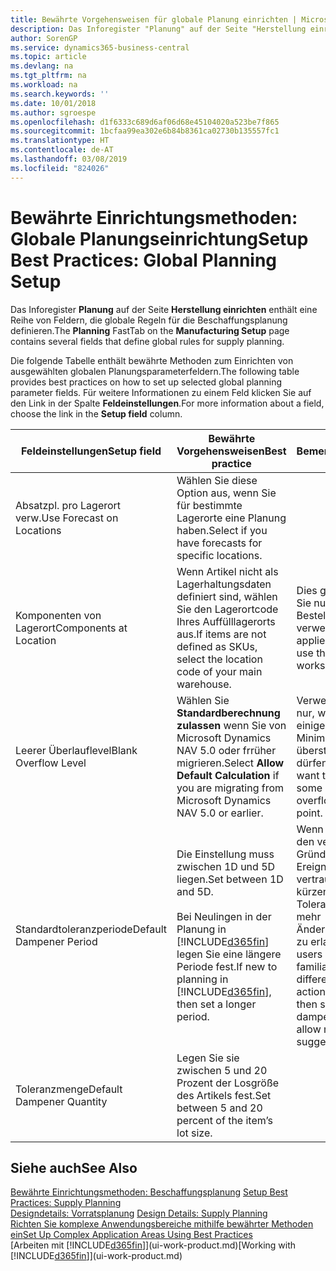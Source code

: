```yaml
---
title: Bewährte Vorgehensweisen für globale Planung einrichten | Microsoft Docs
description: Das Inforegister "Planung" auf der Seite "Herstellung einrichten" enthält eine Reihe von Feldern, die globale Regeln für die Beschaffungsplanung definieren.
author: SorenGP
ms.service: dynamics365-business-central
ms.topic: article
ms.devlang: na
ms.tgt_pltfrm: na
ms.workload: na
ms.search.keywords: ''
ms.date: 10/01/2018
ms.author: sgroespe
ms.openlocfilehash: d1f6333c689d6af06d68e45104020a523be7f865
ms.sourcegitcommit: 1bcfaa99ea302e6b84b8361ca02730b135557fc1
ms.translationtype: HT
ms.contentlocale: de-AT
ms.lasthandoff: 03/08/2019
ms.locfileid: "824026"
---
```

# <a name="setup-best-practices-global-planning-setup"></a><span data-ttu-id="b787b-103">Bewährte Einrichtungsmethoden: Globale Planungseinrichtung</span><span class="sxs-lookup"><span data-stu-id="b787b-103">Setup Best Practices: Global Planning Setup</span></span>
<span data-ttu-id="b787b-104">Das Inforegister **Planung** auf der Seite **Herstellung einrichten** enthält eine Reihe von Feldern, die globale Regeln für die Beschaffungsplanung definieren.</span><span class="sxs-lookup"><span data-stu-id="b787b-104">The **Planning** FastTab on the **Manufacturing Setup** page contains several fields that define global rules for supply planning.</span></span>  

 <span data-ttu-id="b787b-105">Die folgende Tabelle enthält bewährte Methoden zum Einrichten von ausgewählten globalen Planungsparameterfeldern.</span><span class="sxs-lookup"><span data-stu-id="b787b-105">The following table provides best practices on how to set up selected global planning parameter fields.</span></span> <span data-ttu-id="b787b-106">Für weitere Informationen zu einem Feld klicken Sie auf den Link in der Spalte **Feldeinstellungen**.</span><span class="sxs-lookup"><span data-stu-id="b787b-106">For more information about a field, choose the link in the **Setup field** column.</span></span>  

|<span data-ttu-id="b787b-107">Feldeinstellungen</span><span class="sxs-lookup"><span data-stu-id="b787b-107">Setup field</span></span>|<span data-ttu-id="b787b-108">Bewährte Vorgehensweisen</span><span class="sxs-lookup"><span data-stu-id="b787b-108">Best practice</span></span>|<span data-ttu-id="b787b-109">Bemerkung</span><span class="sxs-lookup"><span data-stu-id="b787b-109">Comment</span></span>|  
|-----------------|-------------------|-------------|  
|<span data-ttu-id="b787b-110">Absatzpl. pro Lagerort verw.</span><span class="sxs-lookup"><span data-stu-id="b787b-110">Use Forecast on Locations</span></span>|<span data-ttu-id="b787b-111">Wählen Sie diese Option aus, wenn Sie für bestimmte Lagerorte eine Planung haben.</span><span class="sxs-lookup"><span data-stu-id="b787b-111">Select if you have forecasts for specific locations.</span></span>||  
|<span data-ttu-id="b787b-112">Komponenten von Lagerort</span><span class="sxs-lookup"><span data-stu-id="b787b-112">Components at Location</span></span>|<span data-ttu-id="b787b-113">Wenn Artikel nicht als Lagerhaltungsdaten definiert sind, wählen Sie den Lagerortcode Ihres Auffülllagerorts aus.</span><span class="sxs-lookup"><span data-stu-id="b787b-113">If items are not defined as SKUs, select the location code of your main warehouse.</span></span>|<span data-ttu-id="b787b-114">Dies gilt auch, wenn Sie nur den Bestellvorschlag verwenden.</span><span class="sxs-lookup"><span data-stu-id="b787b-114">This also applies if you only use the requisition worksheet.</span></span>|  
|<span data-ttu-id="b787b-115">Leerer Überlauflevel</span><span class="sxs-lookup"><span data-stu-id="b787b-115">Blank Overflow Level</span></span>|<span data-ttu-id="b787b-116">Wählen Sie **Standardberechnung zulassen** wenn Sie von Microsoft Dynamics NAV 5.0 oder frrüher migrieren.</span><span class="sxs-lookup"><span data-stu-id="b787b-116">Select **Allow Default Calculation** if you are migrating from Microsoft Dynamics NAV 5.0 or earlier.</span></span>|<span data-ttu-id="b787b-117">Verwenden Sie dies nur, wenn alle oder einige Artikel den Minimalbestand übersteigen dürfen.</span><span class="sxs-lookup"><span data-stu-id="b787b-117">Use only if you want to allow all or some of your items to overflow the reorder point.</span></span>|  
|<span data-ttu-id="b787b-118">Standardtoleranzperiode</span><span class="sxs-lookup"><span data-stu-id="b787b-118">Default Dampener Period</span></span>|<span data-ttu-id="b787b-119">Die Einstellung muss zwischen 1D und 5D liegen.</span><span class="sxs-lookup"><span data-stu-id="b787b-119">Set between 1D and 5D.</span></span><br /><br /> <span data-ttu-id="b787b-120">Bei Neulingen in der Planung in [!INCLUDE[d365fin](includes/d365fin_md.md)] legen Sie eine längere Periode fest.</span><span class="sxs-lookup"><span data-stu-id="b787b-120">If new to planning in [!INCLUDE[d365fin](includes/d365fin_md.md)], then set a longer period.</span></span>|<span data-ttu-id="b787b-121">Wenn Benutzer mit den verschiedenen Gründen für Ereignismeldungen vertraut sind, dann kürzen Sie die Toleranzperiode, um mehr Änderungsvorschläge zu erlauben.</span><span class="sxs-lookup"><span data-stu-id="b787b-121">When users are more familiar with the different reasons for action messages, then shorten the dampener period to allow more change suggestions.</span></span>|  
|<span data-ttu-id="b787b-122">Toleranzmenge</span><span class="sxs-lookup"><span data-stu-id="b787b-122">Default Dampener Quantity</span></span>|<span data-ttu-id="b787b-123">Legen Sie sie zwischen 5 und 20 Prozent der Losgröße des Artikels fest.</span><span class="sxs-lookup"><span data-stu-id="b787b-123">Set between 5 and 20 percent of the item’s lot size.</span></span>||  

## <a name="see-also"></a><span data-ttu-id="b787b-124">Siehe auch</span><span class="sxs-lookup"><span data-stu-id="b787b-124">See Also</span></span>  
 <span data-ttu-id="b787b-125">[Bewährte Einrichtungsmethoden: Beschaffungsplanung](setup-best-practices-supply-planning.md) </span><span class="sxs-lookup"><span data-stu-id="b787b-125">[Setup Best Practices: Supply Planning](setup-best-practices-supply-planning.md) </span></span>  
 <span data-ttu-id="b787b-126">[Designdetails: Vorratsplanung](design-details-supply-planning.md) </span><span class="sxs-lookup"><span data-stu-id="b787b-126">[Design Details: Supply Planning](design-details-supply-planning.md) </span></span>  
 [<span data-ttu-id="b787b-127">Richten Sie komplexe Anwendungsbereiche mithilfe bewährter Methoden ein</span><span class="sxs-lookup"><span data-stu-id="b787b-127">Set Up Complex Application Areas Using Best Practices</span></span>](set-up-complex-application-areas-using-best-practices.md)  
 <span data-ttu-id="b787b-128">[Arbeiten mit [!INCLUDE[d365fin](includes/d365fin_md.md)]](ui-work-product.md)</span><span class="sxs-lookup"><span data-stu-id="b787b-128">[Working with [!INCLUDE[d365fin](includes/d365fin_md.md)]](ui-work-product.md)</span></span>
